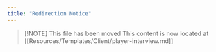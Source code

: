 ```yaml
---
title: "Redirection Notice"
---
```


> [\!NOTE] This file has been moved
> This content is now located at [[Resources/Templates/Client/player-interview.md]]


